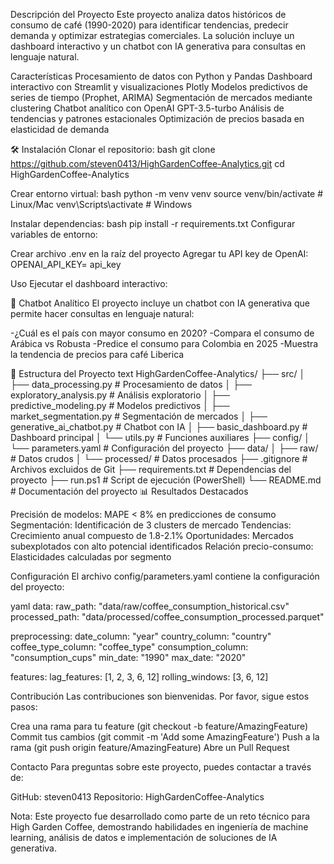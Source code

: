 Descripción del Proyecto
Este proyecto analiza datos históricos de consumo de café (1990-2020) para identificar tendencias, predecir demanda y optimizar estrategias comerciales. La solución incluye un dashboard interactivo y un chatbot con IA generativa para consultas en lenguaje natural.

Características
Procesamiento de datos con Python y Pandas
Dashboard interactivo con Streamlit y visualizaciones Plotly
Modelos predictivos de series de tiempo (Prophet, ARIMA)
Segmentación de mercados mediante clustering
Chatbot analítico con OpenAI GPT-3.5-turbo
Análisis de tendencias y patrones estacionales
Optimización de precios basada en elasticidad de demanda

🛠️ Instalación
Clonar el repositorio:
bash
git clone https://github.com/steven0413/HighGardenCoffee-Analytics.git
cd HighGardenCoffee-Analytics

Crear entorno virtual:
bash
python -m venv venv
source venv/bin/activate  # Linux/Mac
venv\Scripts\activate     # Windows

Instalar dependencias:
bash
pip install -r requirements.txt
Configurar variables de entorno:

Crear archivo .env en la raíz del proyecto
Agregar tu API key de OpenAI: OPENAI_API_KEY= api_key

Uso
Ejecutar el dashboard interactivo:


🤖 Chatbot Analítico
El proyecto incluye un chatbot con IA generativa que permite hacer consultas en lenguaje natural:

-¿Cuál es el país con mayor consumo en 2020?
-Compara el consumo de Arábica vs Robusta
-Predice el consumo para Colombia en 2025
-Muestra la tendencia de precios para café Liberica

📁 Estructura del Proyecto
text
HighGardenCoffee-Analytics/
├── src/
│   ├── data_processing.py          # Procesamiento de datos
│   ├── exploratory_analysis.py     # Análisis exploratorio
│   ├── predictive_modeling.py      # Modelos predictivos
│   ├── market_segmentation.py      # Segmentación de mercados
│   ├── generative_ai_chatbot.py    # Chatbot con IA
│   ├── basic_dashboard.py          # Dashboard principal
│   └── utils.py                    # Funciones auxiliares
├── config/
│   └── parameters.yaml             # Configuración del proyecto
├── data/
│   ├── raw/                        # Datos crudos
│   └── processed/                  # Datos procesados
├── .gitignore                      # Archivos excluidos de Git
├── requirements.txt                # Dependencias del proyecto
├── run.ps1                         # Script de ejecución (PowerShell)
└── README.md                       # Documentación del proyecto
📊 Resultados Destacados

Precisión de modelos: MAPE < 8% en predicciones de consumo
Segmentación: Identificación de 3 clusters de mercado
Tendencias: Crecimiento anual compuesto de 1.8-2.1%
Oportunidades: Mercados subexplotados con alto potencial identificados
Relación precio-consumo: Elasticidades calculadas por segmento

Configuración
El archivo config/parameters.yaml contiene la configuración del proyecto:

yaml
data:
  raw_path: "data/raw/coffee_consumption_historical.csv"
  processed_path: "data/processed/coffee_consumption_processed.parquet"

preprocessing:
  date_column: "year"
  country_column: "country"
  coffee_type_column: "coffee_type"
  consumption_column: "consumption_cups"
  min_date: "1990"
  max_date: "2020"

features:
  lag_features: [1, 2, 3, 6, 12]
  rolling_windows: [3, 6, 12]

Contribución
Las contribuciones son bienvenidas. Por favor, sigue estos pasos:

Crea una rama para tu feature (git checkout -b feature/AmazingFeature)
Commit tus cambios (git commit -m 'Add some AmazingFeature')
Push a la rama (git push origin feature/AmazingFeature)
Abre un Pull Request

Contacto
Para preguntas sobre este proyecto, puedes contactar a través de:

GitHub: steven0413
Repositorio: HighGardenCoffee-Analytics

Nota: Este proyecto fue desarrollado como parte de un reto técnico para High Garden Coffee, demostrando habilidades en ingeniería de machine learning, análisis de datos e implementación de soluciones de IA generativa.
